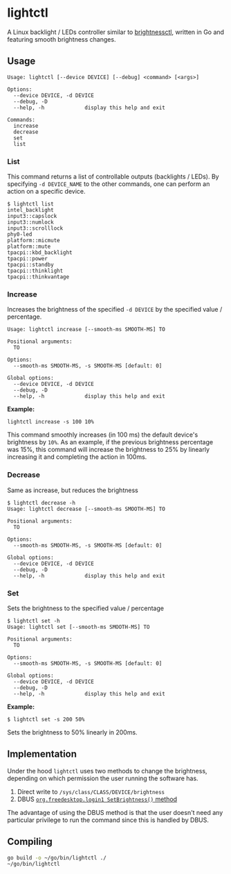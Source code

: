 # lightctl

A Linux backlight / LEDs controller similar to
[brightnessctl](https://github.com/Hummer12007/brightnessctl),
written in Go and featuring smooth brightness changes.


## Usage

```plain
Usage: lightctl [--device DEVICE] [--debug] <command> [<args>]

Options:
  --device DEVICE, -d DEVICE
  --debug, -D
  --help, -h             display this help and exit

Commands:
  increase
  decrease
  set
  list
```

### List

This command returns a list of controllable outputs (backlights / LEDs).
By specifying `-d DEVICE_NAME` to the other commands, one can
perform an action on a specific device.

```plain
$ lightctl list
intel_backlight
input3::capslock
input3::numlock
input3::scrolllock
phy0-led
platform::micmute
platform::mute
tpacpi::kbd_backlight
tpacpi::power
tpacpi::standby
tpacpi::thinklight
tpacpi::thinkvantage
```

### Increase

Increases the brightness of the specified `-d DEVICE`
by the specified value / percentage.

```plain
Usage: lightctl increase [--smooth-ms SMOOTH-MS] TO

Positional arguments:
  TO

Options:
  --smooth-ms SMOOTH-MS, -s SMOOTH-MS [default: 0]

Global options:
  --device DEVICE, -d DEVICE
  --debug, -D
  --help, -h             display this help and exit

```

**Example:**

```plain
lightctl increase -s 100 10%
```

This command smoothly increases (in 100 ms) the default 
device's brightness by `10%`. 
As an example, if the previous brightness percentage was 15%, this command
will increase the brightness to 25% by linearly increasing it
and completing the action in 100ms.


### Decrease

Same as increase, but reduces the brightness

```plain
$ lightctl decrease -h
Usage: lightctl decrease [--smooth-ms SMOOTH-MS] TO

Positional arguments:
  TO

Options:
  --smooth-ms SMOOTH-MS, -s SMOOTH-MS [default: 0]

Global options:
  --device DEVICE, -d DEVICE
  --debug, -D
  --help, -h             display this help and exit
```

### Set

Sets the brightness to the specified value / percentage

```plain
$ lightctl set -h
Usage: lightctl set [--smooth-ms SMOOTH-MS] TO

Positional arguments:
  TO

Options:
  --smooth-ms SMOOTH-MS, -s SMOOTH-MS [default: 0]

Global options:
  --device DEVICE, -d DEVICE
  --debug, -D
  --help, -h             display this help and exit
```

**Example:**

```plain
$ lightctl set -s 200 50%
```

Sets the brightness to 50% linearly in 200ms.

## Implementation

Under the hood `lightctl` uses two methods to change the brightness,
depending on which permission the user running the software has.

1. Direct write to `/sys/class/CLASS/DEVICE/brightness`
2. DBUS [`org.freedesktop.login1 SetBrightness()` method](https://www.freedesktop.org/software/systemd/man/org.freedesktop.login1.html)

The advantage of using the DBUS method is that the user doesn't need
any particular privilege to run the command since this is handled by
DBUS.

## Compiling

```bash
go build -o ~/go/bin/lightctl ./
~/go/bin/lightctl
```